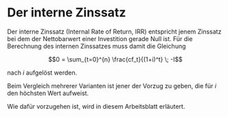# Der interne Zinssatz

Der interne Zinssatz (Internal Rate of Return, IRR) entspricht jenem
Zinssatz bei dem der Nettobarwert einer Investition gerade Null ist.
Für die Berechnung des internen Zinssatzes muss damit die Gleichung

$$0 = \sum_{t=0}^{n} \frac{cf_t}{(1+i)^t} \; -I$$

nach $i$ aufgelöst werden.

Beim Vergleich mehrerer Varianten ist jener der Vorzug zu geben, die für
$i$ den höchsten Wert aufweist.

Wie dafür vorzugehen ist, wird in 
diesem Arbeitsblatt
erläutert.